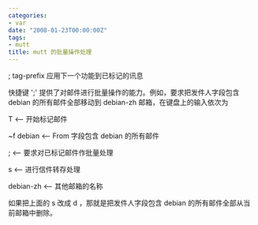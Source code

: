 ```yaml
---
categories:
- var
date: "2008-01-23T00:00:00Z"
tags:
- mutt
title: mutt 的批量操作处理
---
```


; tag-prefix 应用下一个功能到已标记的讯息

快捷键 ';' 提供了对邮件进行批量操作的能力。例如，要求把发件人字段包含 debian 的所有邮件全部移动到 debian-zh 邮箱，在键盘上的输入依次为

T  <-- 开始标记邮件

~f debian  <-- From 字段包含 debian 的所有邮件

;  <-- 要求对已标记邮件作批量处理

s  <-- 进行信件转存处理

debian-zh  <-- 其他邮箱的名称

如果把上面的 s 改成 d ，那就是把发件人字段包含 debian 的所有邮件全部从当前邮箱中删除。
